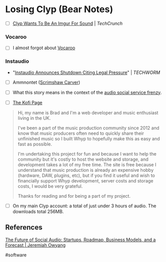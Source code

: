 # Losing Clyp (Bear Notes)
- [ ] [Clyp Wants To Be An Imgur For Sound](https://techcrunch.com/2015/02/06/clyp-wants-to-be-an-imgur-for-sound/) | *TechCrunch*

### Vocaroo
- [ ] I almost forgot about [Vocaroo](https://voca.ro/1ciKtZh2HmMY)

### Instaudio
* "[Instaudio Announces Shutdown Citing Legal Pressure](https://www.techworm.net/2019/08/instaudio-shutdown.html)" | *TECHWORM*

- [ ] Ammnontet ([Scrimshaw Carver](https://clyp.it/user/xul3du32))

- [ ] What this story means in the context of the [audio social service frenzy](https://www.vox.com/recode/22311703/clubhouse-influencer-andreessen).

- [ ] [The Kofi Page](https://ko-fi.com/whypwebsite)
> Hi, my name is Brad and I'm a web developer and music enthusiast living in the UK.  
>   
> I've been a part of the music production community since 2012 and know that music producers often need to quickly share their unfinished music so I built Whyp to hopefully make this as easy and fast as possible.  
>   
> I'm undertaking this project for fun and because I want to help the community but it's costly to host the website and storage, and development takes a lot of my free time. The site is free because I understand that music production is already an expensive hobby (hardware, DAW, plugins, etc), but if you find it useful and wish to financially support Whyp development, server costs and storage costs, I would be very grateful.  
>   
> Thanks for reading and for being a part of my project.  

- [ ] On my main Clyp account: a total of just under 3 hours of audio. The downloads total 256MB.

## References
[The Future of Social Audio: Startups, Roadmap, Business Models, and a Forecast | Jeremiah Owyang](https://web-strategist.com/blog/2021/01/30/the-future-of-social-audio-startups-roadmap-business-models-and-a-forecast/)

#software